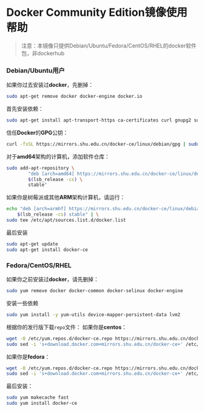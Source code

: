 #  Docker Community Edition镜像使用帮助

> 注意：本镜像只提供Debian/Ubuntu/Fedora/CentOS/RHEL的docker软件包，非dockerhub

###  Debian/Ubuntu用户 

如果你过去安装过**docker**，先删掉：
```bash
sudo apt-get remove docker docker-engine docker.io
```
首先安装依赖：
```bash
sudo apt-get install apt-transport-https ca-certificates curl gnupg2 software-properties-common
```
信任**Docker**的**GPG**公钥：
```bash
curl -fsSL https://mirrors.shu.edu.cn/docker-ce/linux/debian/gpg | sudo apt-key add -
```
对于**amd64**架构的计算机，添加软件仓库：
```bash
sudo add-apt-repository \ 
        "deb [arch=amd64] https://mirrors.shu.edu.cn/docker-ce/linux/debian" \
        $(lsb_release -cs) \
        stable"
```
如果你是树莓派或其他**ARM**架构计算机，请运行：
```bash
echo "deb [arch=armhf] https://mirrors.shu.edu.cn/docker-ce/linux/debian \
    $(lsb_release -cs) stable" | \
sudo tee /etc/apt/sources.list.d/docker.list
```
最后安装
```bash
sudo apt-get update
sudo apt-get install docker-ce
```

###  Fedora/CentOS/RHEL

如果你之前安装过**docker**，请先删掉：

```bash
sudo yum remove docker docker-common docker-selinux docker-engine
```

安装一些依赖

```bash
sudo yum install -y yum-utils device-mapper-persistent-data lvm2
```

根据你的发行版下载`repo`文件： 
如果你是**centos**：
```bash
wget -O /etc/yum.repos.d/docker-ce.repo https://mirrors.shu.edu.cn/docker-ce/linux/centos/docker-ce.repo
sudo sed -i 's+download.docker.com+mirrors.shu.edu.cn/docker-ce+' /etc/yum.repos.d/docker-ce.repo
```
如果你是**fedora**：   
```bash
wget -O /etc/yum.repos.d/docker-ce.repo https://mirrors.shu.edu.cn/docker-ce/linux/fedora/docker-ce.repo
sudo sed -i 's+download.docker.com+mirrors.shu.edu.cn/docker-ce+' /etc/yum.repos.d/docker-ce.repo
```
最后安装：
```bash
sudo yum makecache fast
sudo yum install docker-ce
```